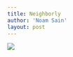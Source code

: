 ```yaml
---
title: Neighborly
author: 'Noam Sain'
layout: post
---
```


[![](https://4.bp.blogspot.com/_8aN4krk1nsk/SuNECvZQ0TI/AAAAAAAAARA/HdAi-HmLqWc/s1024/armed-house.jpg)](https://4.bp.blogspot.com/_8aN4krk1nsk/SuNECvZQ0TI/AAAAAAAAARA/HdAi-HmLqWc/s1600-h/armed-house.jpg)